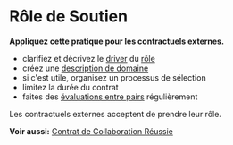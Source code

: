 # Rôle de Soutien

<summary>
<strong>Appliquez cette pratique pour les contractuels externes.</strong>
</summary>

- clarifiez et décrivez le [driver](glossary:organizational-driver) du [rôle](section:role)
- créez une [description de domaine](section:clarify-and-develop-domains)
- si c'est utile, organisez un processus de sélection
- limitez la durée du contrat
- faites des [évaluations entre pairs](section:peer-review) régulièrement

Les contractuels externes acceptent de prendre leur rôle.

**Voir aussi:** [Contrat de Collaboration Réussie](section:contract-for-successful-collaboration)